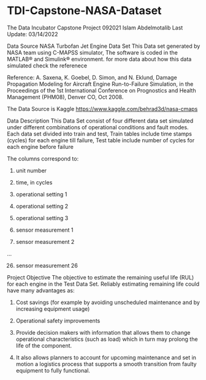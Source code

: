 # TDI-Capstone-NASA-Dataset
The Data Incubator Capstone Project 092021
Islam Abdelmotalib
Last Update: 03/14/2022

Data Source
NASA Turbofan Jet Engine Data Set This Data set generated by NASA team using C-MAPSS simulator, The software is coded in the MATLAB® and Simulink® environment. for more data about how this data simulated check the referenece

Reference: A. Saxena, K. Goebel, D. Simon, and N. Eklund, Damage Propagation Modeling for Aircraft Engine Run-to-Failure Simulation, in the Proceedings of the 1st International Conference on Prognostics and Health Management (PHM08), Denver CO, Oct 2008.

The Data Source is Kaggle https://www.kaggle.com/behrad3d/nasa-cmaps

Data Description
This Data Set consist of four different data set simulated under different combinations of operational conditions and fault modes. Each data set divided into train and test, Train tables include time stamps (cycles) for each engine till failure, Test table include number of cycles for each engine before failure

The columns correspond to:

1) unit number

2) time, in cycles

3) operational setting 1

4) operational setting 2

5) operational setting 3

6) sensor measurement 1

7) sensor measurement 2

…

26) sensor measurement 26

Project Objective
The objective to estimate the remaining useful life (RUL) for each engine in the Test Data Set. Reliably estimating remaining life could have many advantages as:

1) Cost savings (for example by avoiding unscheduled maintenance and by increasing equipment usage)

2) Operational safety improvements

3) Provide decision makers with information that allows them to change operational characteristics (such as load) which in turn may prolong the life of the component.

4) It also allows planners to account for upcoming maintenance and set in motion a logistics process that supports a smooth transition from faulty equipment to fully functional.
